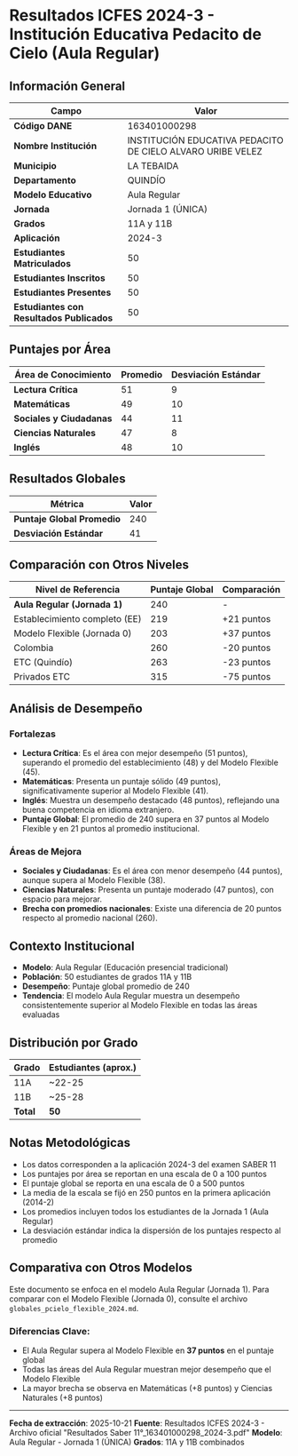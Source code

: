 # Resultados ICFES 2024-3 - Institución Educativa Pedacito de Cielo (Aula Regular)

## Información General

| Campo | Valor |
|-------|-------|
| **Código DANE** | 163401000298 |
| **Nombre Institución** | INSTITUCIÓN EDUCATIVA PEDACITO DE CIELO ALVARO URIBE VELEZ |
| **Municipio** | LA TEBAIDA |
| **Departamento** | QUINDÍO |
| **Modelo Educativo** | Aula Regular |
| **Jornada** | Jornada 1 (ÚNICA) |
| **Grados** | 11A y 11B |
| **Aplicación** | 2024-3 |
| **Estudiantes Matriculados** | 50 |
| **Estudiantes Inscritos** | 50 |
| **Estudiantes Presentes** | 50 |
| **Estudiantes con Resultados Publicados** | 50 |

## Puntajes por Área

| Área de Conocimiento | Promedio | Desviación Estándar |
|---------------------|----------|---------------------|
| **Lectura Crítica** | 51 | 9 |
| **Matemáticas** | 49 | 10 |
| **Sociales y Ciudadanas** | 44 | 11 |
| **Ciencias Naturales** | 47 | 8 |
| **Inglés** | 48 | 10 |

## Resultados Globales

| Métrica | Valor |
|---------|-------|
| **Puntaje Global Promedio** | 240 |
| **Desviación Estándar** | 41 |

## Comparación con Otros Niveles

| Nivel de Referencia | Puntaje Global | Comparación |
|---------------------|----------------|-------------|
| **Aula Regular (Jornada 1)** | 240 | - |
| Establecimiento completo (EE) | 219 | +21 puntos |
| Modelo Flexible (Jornada 0) | 203 | +37 puntos |
| Colombia | 260 | -20 puntos |
| ETC (Quindío) | 263 | -23 puntos |
| Privados ETC | 315 | -75 puntos |

## Análisis de Desempeño

### Fortalezas
- **Lectura Crítica**: Es el área con mejor desempeño (51 puntos), superando el promedio del establecimiento (48) y del Modelo Flexible (45).
- **Matemáticas**: Presenta un puntaje sólido (49 puntos), significativamente superior al Modelo Flexible (41).
- **Inglés**: Muestra un desempeño destacado (48 puntos), reflejando una buena competencia en idioma extranjero.
- **Puntaje Global**: El promedio de 240 supera en 37 puntos al Modelo Flexible y en 21 puntos al promedio institucional.

### Áreas de Mejora
- **Sociales y Ciudadanas**: Es el área con menor desempeño (44 puntos), aunque supera al Modelo Flexible (38).
- **Ciencias Naturales**: Presenta un puntaje moderado (47 puntos), con espacio para mejorar.
- **Brecha con promedios nacionales**: Existe una diferencia de 20 puntos respecto al promedio nacional (260).

## Contexto Institucional

- **Modelo**: Aula Regular (Educación presencial tradicional)
- **Población**: 50 estudiantes de grados 11A y 11B
- **Desempeño**: Puntaje global promedio de 240
- **Tendencia**: El modelo Aula Regular muestra un desempeño consistentemente superior al Modelo Flexible en todas las áreas evaluadas

## Distribución por Grado

| Grado | Estudiantes (aprox.) |
|-------|---------------------|
| 11A | ~22-25 |
| 11B | ~25-28 |
| **Total** | **50** |

## Notas Metodológicas

- Los datos corresponden a la aplicación 2024-3 del examen SABER 11
- Los puntajes por área se reportan en una escala de 0 a 100 puntos
- El puntaje global se reporta en una escala de 0 a 500 puntos
- La media de la escala se fijó en 250 puntos en la primera aplicación (2014-2)
- Los promedios incluyen todos los estudiantes de la Jornada 1 (Aula Regular)
- La desviación estándar indica la dispersión de los puntajes respecto al promedio

## Comparativa con Otros Modelos

Este documento se enfoca en el modelo Aula Regular (Jornada 1). Para comparar con el Modelo Flexible (Jornada 0), consulte el archivo `globales_pcielo_flexible_2024.md`.

### Diferencias Clave:
- El Aula Regular supera al Modelo Flexible en **37 puntos** en el puntaje global
- Todas las áreas del Aula Regular muestran mejor desempeño que el Modelo Flexible
- La mayor brecha se observa en Matemáticas (+8 puntos) y Ciencias Naturales (+8 puntos)

---

**Fecha de extracción**: 2025-10-21
**Fuente**: Resultados ICFES 2024-3 - Archivo oficial "Resultados Saber 11°_163401000298_2024-3.pdf"
**Modelo**: Aula Regular - Jornada 1 (ÚNICA)
**Grados**: 11A y 11B combinados

